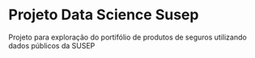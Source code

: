 # Projeto Data Science Susep
Projeto para exploração do portifólio de produtos de seguros utilizando dados públicos da SUSEP

